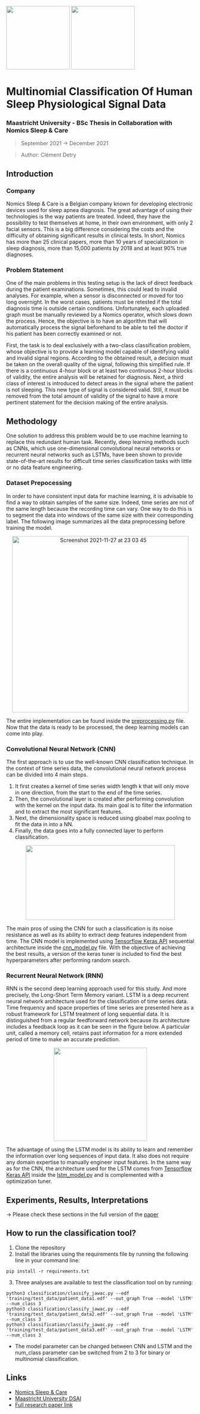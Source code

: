 [<img src="https://user-images.githubusercontent.com/43852207/140623269-642a3d0f-ee76-4194-aa56-b7305617de9d.jpeg" width="170" height="170">](https://www.brizzy.eu) [<img src="https://user-images.githubusercontent.com/43852207/140623238-20bbde3c-7dfe-4965-b773-331e6e906069.jpg" width="170" height="170">](https://www.maastrichtuniversity.nl/education/bachelor/data-science-and-artificial-intelligence)

# Multinomial Classification Of Human Sleep Physiological Signal Data
### Maastricht University - BSc Thesis in Collaboration with Nomics Sleep & Care
> September 2021 -> December 2021


> Author: Clément Detry

## Introduction

### Company

Nomics Sleep & Care is a Belgian company known for developing electronic devices used for sleep apnea diagnosis. The great advantage of using their technologies is the way patients are treated. Indeed, they have the possibility to test themselves at home, in their own environment, with only 2 facial sensors. This is a big difference considering the costs and the difficulty of obtaining significant results in clinical tests. In short, Nomics has more than 25 clinical papers, more than 10 years of specialization in sleep diagnosis, more than 15,000 patients by 2018 and at least 90% true diagnoses.

### Problem Statement

One of the main problems in this testing setup is the lack of direct feedback during the patient examinations. Sometimes, this could lead to invalid analyses. For example, when a sensor is disconnected or moved for too long overnight. In the worst cases, patients must be retested if the total diagnosis time is outside certain conditions. Unfortunately, each uploaded graph must be manually reviewed by a Nomics operator, which slows down the process. Hence, the objective is to have an algorithm that will automatically process the signal beforehand to be able to tell the doctor if his patient has been correctly examined or not. 

First, the task is to deal exclusively with a two-class classification problem, whose objective is to provide a learning model capable of identifying valid and invalid signal regions.
According to the obtained result, a decision must be taken on the overall quality of the signal, following this simplified rule. If there is a continuous 4-hour block or at least two continuous 2-hour blocks of validity, the entire analysis will
be retained for diagnosis. Next, a third class of interest is introduced to detect areas in the signal where the patient is not sleeping. This new type of signal is considered valid. Still, it must be removed from the total amount of validity of
the signal to have a more pertinent statement for the decision making of the entire analysis.

## Methodology

One solution to address this problem would be to use machine learning to replace this redundant human task. Recently, deep learning methods such as CNNs, which use one-dimensional convolutional neural networks or recurrent neural networks such as LSTMs, have been shown to provide state-of-the-art results for difficult time series classification tasks with little or no data feature engineering.

### Dataset Prepocessing

In order to have consistent input data for machine learning, it is advisable to find a way to obtain samples of the same size. Indeed, time series are not of the same length because the recording time can vary. One way to do this is to segment the data into windows of the same size with their corresponding label. The following image summarizes all the data preprocessing before training the model.

<p align="center">
  <img width="472" alt="Screenshot 2021-11-27 at 23 03 45" src="https://user-images.githubusercontent.com/43852207/143721891-3bf19bda-739b-4464-8955-c64444e37a60.png">
</p>

The entire implementation can be found inside the [preprocessing.py](https://github.com/clem2507/thesis_nomics/blob/main/training/data_loader/preprocessing.py) file. Now that the data is ready to be processed, the deep learning models can come into play.

### Convolutional Neural Network (CNN)

The first approach is to use the well-known CNN classification technique. In the context of time series data, the convolutional neural network process can be divided into 4 main steps.

1. It first creates a kernel of time series width length k that will only move in one direction, from the start to the end of the time series.
2. Then, the convolutional layer is created after performing convolution with the kernel on the input data. Its main goal is to filter the information and to extract the most significant features.
3. Next, the dimensionality space is reduced using gloabel max pooling to fit the data in into a NN.
4. Finally, the data goes into a fully connected layer to perform classification.

<p align="center">
  <img src="https://user-images.githubusercontent.com/43852207/140625099-a3b752d7-290f-4f2c-9abb-baa92fc8834b.png" width="400" height="200">
</p>

The main pros of using the CNN for such a classification is its noise resistance as well as its ability to extract deep features independent from time. The CNN model is implemented using [Tensorflow Keras API](https://www.tensorflow.org/guide/keras/sequential_model) sequential architecture inside the [cnn_model.py](https://github.com/clem2507/thesis_nomics/blob/main/training/learning_models/cnn_model.py) file. With the objective of achieving the best results, a version of the keras tuner is included to find the best hyperparameters after performing random search.

### Recurrent Neural Network (RNN)

RNN is the second deep learning approach used for this study. And more precisely, the Long-Short Term Memory variant. LSTM is a deep recurrent neural network architecture used for the classification of time series data. Time frequency and space properties of time series are presented here as a robust framework for LSTM treatment of long sequential data. It is distinguished from a regular feedforward network because its architecture includes a feedback loop as it can be seen in the figure below. A particular unit, called a memory cell, retains past information for a more extended period of time to make an accurate prediction.

<p align="center">
  <img src="https://user-images.githubusercontent.com/43852207/143721962-273387a8-fe2a-4ec0-8dfc-2a85dde50642.png" width="250" height="250">
</p>


The advantage of using the LSTM model is its ability to learn and remember the information over long sequences of input data. It also does not require any domain expertise to manually engineer input features. In the same way as for the CNN, the architecture used for the LSTM comes from [Tensorflow Keras API](https://www.tensorflow.org/guide/keras/sequential_model) inside the [lstm_model.py](https://github.com/clem2507/thesis_nomics/blob/main/training/learning_models/cnn_model.py) and is complemented with a optimization tuner.

## Experiments, Results, Interpretations 

-> Please check these sections in the full version of the [paper](https://github.com/clem2507/thesis_nomics/files/7612428/clement_detry_paper_v2.pdf)

## How to run the classification tool?

1. Clone the repository
2. Install the libraries using the requirements file by running the following line in your command line:

```
pip install -r requirements.txt
```

3. Three analyses are available to test the classification tool on by running:

```
python3 classification/classify_jawac.py --edf 'training/test_data/patient_data1.edf' --out_graph True --model 'LSTM' --num_class 3
python3 classification/classify_jawac.py --edf 'training/test_data/patient_data2.edf' --out_graph True --model 'LSTM' --num_class 3
python3 classification/classify_jawac.py --edf 'training/test_data/patient_data3.edf' --out_graph True --model 'LSTM' --num_class 3
```
- The model parameter can be changed between CNN and LSTM and the num_class parameter can be switched from 2 to 3 for binary or multinomial classification.

## Links
- [Nomics Sleep & Care](https://www.brizzy.eu)
- [Maastricht University DSAI](https://www.maastrichtuniversity.nl/education/bachelor/data-science-and-artificial-intelligence)
- [Full research paper link](https://github.com/clem2507/thesis_nomics/files/7612428/clement_detry_paper_v2.pdf)

